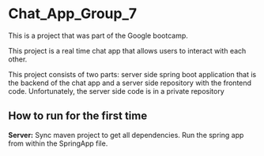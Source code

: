 # Chat_App_Group_7

This is a project that was part of the Google bootcamp.

This project is a real time chat app that allows users to interact with each other.


This project consists of two parts: server side spring boot application that is the backend of the chat app 
and a server side repository with the frontend code. Unfortunately, the server side code is in a private repository

## How to run for the first time

**Server:**
Sync maven project to get all dependencies.
Run the spring app from within the SpringApp file.
